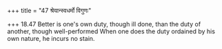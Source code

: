 +++
title = "47 श्रेयान्स्वधर्मो विगुणः"

+++
18.47 Better is one's own duty, though ill done, than the duty of
another, though well-performed When one does the duty ordained by
his own nature, he incurs no stain.
